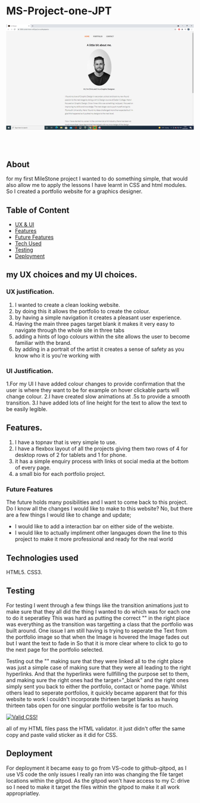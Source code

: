 # MS-Project-one-JPT

![](readme-screenshots/cw-designs-home.png)

<br>
<br>

## About

for my first MileStone project I wanted to do something simple, that would also allow me to apply the lessons I have learnt in CSS and html modules.
So I created a portfolio website for a graphics designer.

## Table of Content
* [ UX & UI](#my-ux-choices-and-my-ui-choices)
* [Features](#features)
* [Future Features](#future-features)
* [Tech Used](#technologies-used)
* [Testing](#testing)
* [Deployment](#deployment)




## my UX choices and my UI choices.

### UX justification. 
1. I wanted to create a clean looking website.
2. by doing this it allows the portfolio to create the colour.
3. by having a simple navigation it creates a pleasant user experience.
4. Having the main three pages target blank it makes it very easy to navigate through the whole site in three tabs
5. adding a hints of logo colours within the site allows the user to become familiar with the brand.
6. by adding in a portrait of the artist it creates a sense of safety as you know who it is you're working with

### UI Justification.
1.For my UI I have added colour changes to provide confirmation that the user is where they want to be for example on hover clickable parts will change colour.
2.I have created slow animations at .5s to provide a smooth transition.
3.I have added lots of line height for the text to allow the text to be easily legible. 

## Features.
1. I have a topnav that is very simple to use.
2. I have a flexbox layout of all the projects giving them two rows of 4 for desktop rows of 2 for tablets and 1 for phone.
3. it has a simple enquiry process with links ot social media at the bottom of every page.
4. a small bio for each portfolio project.  

### Future Features

The future holds many posibilities and I want to come back to this project. Do I know all the changes I would like to make to this website? No, but there are a few things
I would like to change and update;
 
 * I would like to add a interaction bar on either side of the webiste. 
 * I would like to actually impliment other langauges down the line to this project to make it more professional and ready for the real world

## Technologies used

HTML5. 
CSS3.

## Testing

For testing I went through a few things like the transition animations just to make sure that they all did the thing I wanted to do which was for each one to do it seperatley
This was hard as putting the correct "</div>" in the right place was everything as the transition was targetting a class that the portfolio was built around.
One issue I am still having is trying to seperate the Text from the portfolio image so that when the Image is hovered the Image fades out but I want the text to fade in
So that it is more clear where to click to go to the next page for the portfolio selected.

Testing out the "<a>" making sure that they were linked all to the right place was just a simple case of making sure that they were all leading to the right hyperlinks.
And that the hyperlinks were fullfilling the purpose set to them, and making sure the right ones had the target="_blank" and the right ones simply sent you back to either
 the portfolio, contact or home page. Whilst others lead to seperate portfolios, it quickly became apparent that for this website to work I couldn't incorporate thirteen target 
 blanks as having thirteen tabs open for one singular portfolio website is far too much.
 <p>
    <a href="http://jigsaw.w3.org/css-validator/check/referer">
        <img style="border:0;width:88px;height:31px"
            src="http://jigsaw.w3.org/css-validator/images/vcss"
            alt="Valid CSS!" />
    </a>
</p>
 all of my HTML files pass the HTML validator. it just didn't offer the same copy and paste valid sticker as it did for CSS.
 
 ## Deployment 
 
 For deployment it became easy to go from VS-code to github-gitpod, as I use VS code the only issues I really ran into was changing the file target locations within the gitpod. As the gitpod won't have access to my C: drive so I need to make it target the files within the gitpod to make it all work appropriatley.



